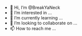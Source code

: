 - 👋 Hi, I’m @BreakYaNeck
- 👀 I’m interested in ...
- 🌱 I’m currently learning ...
- 💞️ I’m looking to collaborate on ...
- 📫 How to reach me ...

<!---
BreakYaNeck/BreakYaNeck is a ✨ special ✨ repository because its `README.md` (this file) appears on your GitHub profile.
You can click the Preview link to take a look at your changes.
--->
